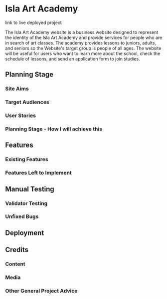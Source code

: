 # Isla Art Academy

link to live deployed project

The Isla Art Academy website is a business website designed to represent the identity of the Isla Art Academy and provide services for people who are in search of art classes. The academy provides lessons to juniors, adults, and seniors so the Website's target group is people of all ages. The website will be useful for users who want to learn more about the school, check the schedule of lessons, and send an application form to join studies.

## Planning Stage

### Site Aims

### Target Audiences

### User Stories 

### Planning Stage - How I will achieve this

## Features

### Existing Features

### Features Left to Implement

## Manual Testing

### Validator Testing

### Unfixed Bugs

## Deployment

## Credits

### Content

### Media

### Other General Project Advice